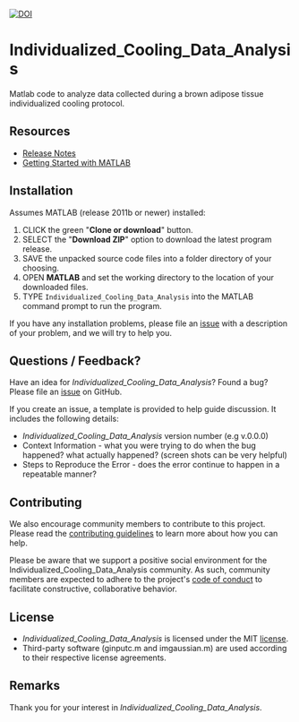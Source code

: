 [![DOI](https://zenodo.org/badge/106588369.svg)](https://zenodo.org/badge/latestdoi/106588369)

# Individualized_Cooling_Data_Analysis
Matlab code to analyze data collected during a brown adipose tissue individualized cooling protocol.


## Resources
- [Release Notes](https://github.com/ccoolbaugh/Individualized_Cooling_Data_Analysis/releases "Release Notes")
- [Getting Started with MATLAB](http://www.mathworks.com/help/matlab/getting-started-with-matlab.html "MATLAB Help")

## Installation
Assumes MATLAB (release 2011b or newer) installed:  

1. CLICK the green "**Clone or download**" button.   
2. SELECT the "**Download ZIP**" option to download the latest program release.   
3. SAVE the unpacked source code files into a folder directory of your choosing.  
4. OPEN **MATLAB** and set the working directory to the location of your downloaded files.   
5. TYPE `Individualized_Cooling_Data_Analysis` into the MATLAB command prompt to run the program. 
  
If you have any installation problems, please file an [issue](https://github.com/ccoolbaugh/Individualized_Cooling_Data_Analysis/issues "Issues") with a description of your problem, and we will try to help you. 

## Questions / Feedback?
Have an idea for *Individualized_Cooling_Data_Analysis*? Found a bug? Please file an [issue](https://github.com/ccoolbaugh/Individualized_Cooling_Data_Analysis/issues "Bug Reports") on GitHub. 

If you create an issue, a template is provided to help guide discussion. It includes the following details:  
* *Individualized_Cooling_Data_Analysis* version number (e.g v.0.0.0)
* Context Information - what you were trying to do when the bug happened? what actually happened? (screen shots can be very helpful)
* Steps to Reproduce the Error - does the error continue to happen in a repeatable manner?

## Contributing
We also encourage community members to contribute to this project. Please read the [contributing guidelines](https://github.com/ccoolbaugh/Individualized_Cooling_Data_Analysis/blob/master/CONTRIBUTING.md "Contributing") to learn more about how you can help.

Please be aware that we support a positive social environment for the Individualized_Cooling_Data_Analysis community. As such, community members are expected to adhere to the project's [code of conduct](https://github.com/ccoolbaugh/Individualized_Cooling_Data_Analysis/blob/master/CODE_OF_CONDUCT.md "Code of Conduct") to facilitate constructive, collaborative behavior. 

## License
* *Individualized_Cooling_Data_Analysis* is licensed under the MIT [license](https://github.com/ccoolbaugh/Individualized_Cooling_Data_Analysis/blob/master/LICENSE "License").  
* Third-party software (ginputc.m and imgaussian.m) are used according to their respective license agreements.   

## Remarks
Thank you for your interest in *Individualized_Cooling_Data_Analysis*.  

